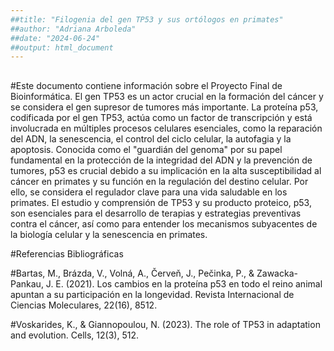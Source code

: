 ```yaml
---
##title: "Filogenia del gen TP53 y sus ortólogos en primates"
##author: "Adriana Arboleda"
##date: "2024-06-24"
##output: html_document
---
```


## 

#Este documento contiene información sobre el Proyecto Final de Bioinformática. El gen TP53 es un actor crucial en la formación del cáncer y se considera el gen supresor de tumores más importante. La proteína p53, codificada por el gen TP53, actúa como un factor de transcripción y está involucrada en múltiples procesos celulares esenciales, como la reparación del ADN, la senescencia, el control del ciclo celular, la autofagia y la apoptosis. Conocida como el "guardián del genoma" por su papel fundamental en la protección de la integridad del ADN y la prevención de tumores, p53 es crucial debido a su implicación en la alta susceptibilidad al cáncer en primates y su función en la regulación del destino celular. Por ello, se considera el regulador clave para una vida saludable en los primates. El estudio y comprensión de TP53 y su producto proteico, p53, son esenciales para el desarrollo de terapias y estrategias preventivas contra el cáncer, así como para entender los mecanismos subyacentes de la biología celular y la senescencia en primates.




#Referencias Bibliográficas

#Bartas, M., Brázda, V., Volná, A., Červeň, J., Pečinka, P., & Zawacka-Pankau, J. E. (2021). Los cambios en la proteína p53 en todo el reino animal apuntan a su participación en la longevidad. Revista Internacional de Ciencias Moleculares, 22(16), 8512.

#Voskarides, K., & Giannopoulou, N. (2023). The role of TP53 in adaptation and evolution. Cells, 12(3), 512.


